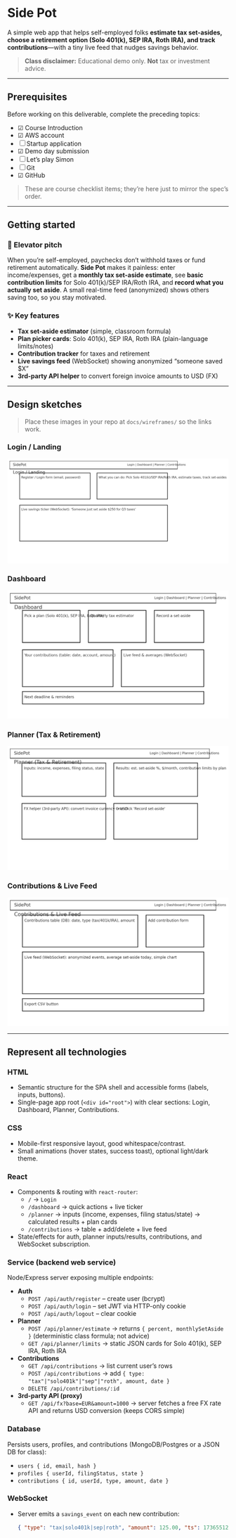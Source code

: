 # Side Pot

A simple web app that helps self-employed folks **estimate tax set-asides, choose a retirement option (Solo 401(k), SEP IRA, Roth IRA), and track contributions**—with a tiny live feed that nudges savings behavior.

> **Class disclaimer:** Educational demo only. **Not** tax or investment advice.

---

## Prerequisites

Before working on this deliverable, complete the preceding topics:

- ☑ Course Introduction  
- ☑ AWS account  
- ☐ Startup application  
- ☑ Demo day submission  
- ☐ Let’s play Simon  
- ☐ Git  
- ☑ GitHub  

> These are course checklist items; they’re here just to mirror the spec’s order.

---

## Getting started

### 🚀 Elevator pitch
When you’re self-employed, paychecks don’t withhold taxes or fund retirement automatically. **Side Pot** makes it painless: enter income/expenses, get a **monthly tax set-aside estimate**, see **basic contribution limits** for Solo 401(k)/SEP IRA/Roth IRA, and **record what you actually set aside**. A small real-time feed (anonymized) shows others saving too, so you stay motivated.

### ✨ Key features
- **Tax set-aside estimator** (simple, classroom formula)
- **Plan picker cards**: Solo 401(k), SEP IRA, Roth IRA (plain-language limits/notes)
- **Contribution tracker** for taxes and retirement
- **Live savings feed** (WebSocket) showing anonymized “someone saved $X”
- **3rd-party API helper** to convert foreign invoice amounts to USD (FX)

---

## Design sketches

> Place these images in your repo at `docs/wireframes/` so the links work.

### Login / Landing
![Side Pot – Login](docs/wireframes/sidepot-login.png)

### Dashboard
![Side Pot – Dashboard](docs/wireframes/sidepot-dashboard.png)

### Planner (Tax & Retirement)
![Side Pot – Planner](docs/wireframes/sidepot-planner.png)

### Contributions & Live Feed
![Side Pot – Contributions](docs/wireframes/sidepot-contributions.png)

---

## Represent all technologies

### **HTML**
- Semantic structure for the SPA shell and accessible forms (labels, inputs, buttons).
- Single-page app root (`<div id="root">`) with clear sections: Login, Dashboard, Planner, Contributions.

### **CSS**
- Mobile-first responsive layout, good whitespace/contrast.
- Small animations (hover states, success toast), optional light/dark theme.

### **React**
- Components & routing with `react-router`:
  - `/` → `Login`
  - `/dashboard` → quick actions + live ticker
  - `/planner` → inputs (income, expenses, filing status/state) → calculated results + plan cards
  - `/contributions` → table + add/delete + live feed
- State/effects for auth, planner inputs/results, contributions, and WebSocket subscription.

### **Service** (backend web service)
Node/Express server exposing multiple endpoints:
- **Auth**
  - `POST /api/auth/register` – create user (bcrypt)
  - `POST /api/auth/login` – set JWT via HTTP-only cookie
  - `POST /api/auth/logout` – clear cookie
- **Planner**
  - `POST /api/planner/estimate` → returns `{ percent, monthlySetAside }` (deterministic class formula; not advice)
  - `GET /api/planner/limits` → static JSON cards for Solo 401(k), SEP IRA, Roth IRA
- **Contributions**
  - `GET /api/contributions` → list current user’s rows
  - `POST /api/contributions` → add `{ type: "tax"|"solo401k"|"sep"|"roth", amount, date }`
  - `DELETE /api/contributions/:id`
- **3rd-party API (proxy)**
  - `GET /api/fx?base=EUR&amount=1000` → server fetches a free FX rate API and returns USD conversion (keeps CORS simple)

### **Database**
Persists users, profiles, and contributions (MongoDB/Postgres or a JSON DB for class):
- `users { id, email, hash }`
- `profiles { userId, filingStatus, state }`
- `contributions { id, userId, type, amount, date }`

### **WebSocket**
- Server emits a `savings_event` on each new contribution:
  ```json
  { "type": "tax|solo401k|sep|roth", "amount": 125.00, "ts": 1736551200000 }
